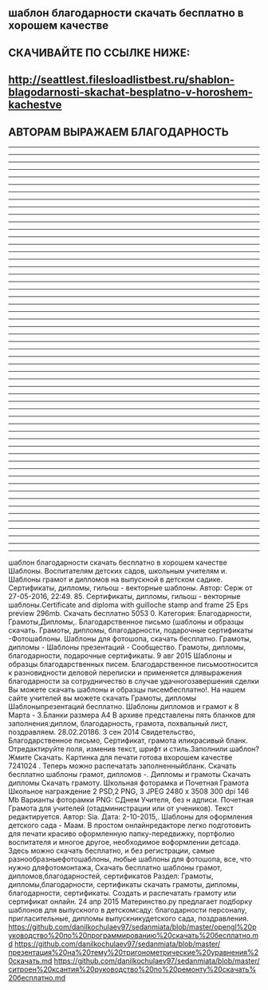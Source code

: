 шаблон благодарности скачать бесплатно в хорошем качестве
--------------------------------------------------
СКАЧИВАЙТЕ ПО ССЫЛКЕ НИЖЕ:
--------------------------------------------------
http://seattlest.filesloadlistbest.ru/shablon-blagodarnosti-skachat-besplatno-v-horoshem-kachestve
--------------------------------------------------
АВТОРАМ ВЫРАЖАЕМ БЛАГОДАРНОСТЬ
--------------------------------------------------
--------------------------------------------------
--------------------------------------------------
--------------------------------------------------
--------------------------------------------------
--------------------------------------------------
--------------------------------------------------
--------------------------------------------------
--------------------------------------------------
--------------------------------------------------
--------------------------------------------------
--------------------------------------------------
--------------------------------------------------
--------------------------------------------------
--------------------------------------------------
--------------------------------------------------
--------------------------------------------------
--------------------------------------------------
--------------------------------------------------
--------------------------------------------------
--------------------------------------------------
--------------------------------------------------
--------------------------------------------------
--------------------------------------------------
--------------------------------------------------
--------------------------------------------------
--------------------------------------------------
--------------------------------------------------
--------------------------------------------------
--------------------------------------------------
--------------------------------------------------
--------------------------------------------------
--------------------------------------------------
--------------------------------------------------
--------------------------------------------------
--------------------------------------------------
--------------------------------------------------
--------------------------------------------------
--------------------------------------------------
--------------------------------------------------
--------------------------------------------------
--------------------------------------------------
--------------------------------------------------
--------------------------------------------------
--------------------------------------------------
--------------------------------------------------
--------------------------------------------------
--------------------------------------------------
--------------------------------------------------
--------------------------------------------------
--------------------------------------------------
--------------------------------------------------
--------------------------------------------------
--------------------------------------------------
--------------------------------------------------
--------------------------------------------------
шаблон благодарности скачать бесплатно в хорошем качестве Шаблоны. Воспитателям детских садов, школьным учителям и. Шаблоны грамот и дипломов на выпускной в детском садике. Сертификаты, дипломы, гильош - векторные шаблоны. Автор: Серж от 27-05-2016, 22:49. 85. Сертификаты, дипломы, гильош - векторные шаблоны.Certificate and diploma with guilloche stamp and frame 25 Eps  preview  296mb. Скачать бесплатно 5053 0. Категория: Благодарности, Грамоты,Дипломы,. Благодарственное письмо (шаблоны и образцы скачать. Грамоты, дипломы, благодарности, подарочные сертификаты -Фотошаблоны. Шаблоны для фотошопа, скачать бесплатно. Грамоты, дипломы - Шаблоны презентаций - Сообщество. Грамоты, дипломы, благодарности, подарочные сертификаты. 9 авг 2015  Шаблоны и образцы благодарственных писем.  Благодарственное письмоотносится к разновидности деловой переписки и применяется длявыражения благодарности за сотрудничество в случае удачногозавершения сделки  Вы можете скачать шаблоны и образцы писембесплатно!. На нашем сайте учителей вы можете скачать Грамоты, дипломы Шаблоныпрезентаций бесплатно.  Шаблоны дипломов и грамот к 8 Марта - 3.Бланки размера A4  В архиве представлены пять бланков для заполнения:диплом, благодарность, грамота, похвальный лист, поздравляем. 28.02.20186. 3 сен 2014   Свидетельство, Благодарственное письмо, Сертификат, грамота иликрасивый бланк. Отредактируйте поля, изменив текст, шрифт и стиль.Заполнили шаблон? Жмите Скачать. Картинка для печати готова вхорошем качестве 7241024 . Теперь можно распечатать заполненныйбланк. Скачать бесплатно шаблоны грамот, дипломов  -. Дипломы и грамоты  Скачать дипломы  Скачать грамоту. Школьная фоторамка и Почетная Грамота  Школьное награждение 2 PSD,2 PNG, 3 JPEG  2480 x 3508  300 dpi  146 Mb Варианты фоторамки PNG: СДнем Учителя, без н адписи. Почетная Грамота для учителей (отадминистрации или от учеников). Текст редактируется. Автор: Sia. Дата: 2-10-2015,. Шаблоны для оформления детского сада - Маам. В простом онлайнредакторе легко подготовить для печати красиво оформленную папку-передвижку, портфолио воспитателя и многое другое, необходимое воформлении детсада. Здесь можно скачать бесплатно, и без регистрации, самые разнообразныефотошаблоны, любые шаблоны для фотошопа, все, что нужно дляфотомонтажа,  Скачать бесплатно шаблоны грамот, дипломов,благодарностей, сертификатов  Раздел: Грамоты, дипломы,благодарности, сертификаты
скачать грамоты, дипломы, благодарности, сертификаты. Создать и распечатать грамоту или сертификат онлайн. 24 апр 2015  Материнство.ру предлагает подборку шаблонов для выпускного в детскомсаду: благодарности персоналу, пригласительные, дипломы выпускникудетского сада, поздравления.
https://github.com/danilkochulaev97/sedanmiata/blob/master/opengl%20руководство%20по%20программированию%20скачать%20бесплатно.md
https://github.com/danilkochulaev97/sedanmiata/blob/master/презентация%20на%20тему%20тригонометрические%20уравнения%20скачать.md
https://github.com/danilkochulaev97/sedanmiata/blob/master/ситроен%20ксантия%20руководство%20по%20ремонту%20скачать%20бесплатно.md